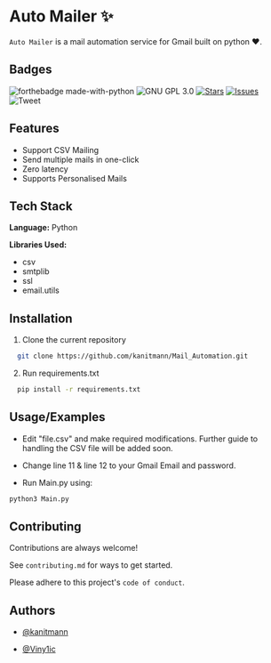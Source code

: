 
# Auto Mailer :sparkles:

`Auto Mailer` is a mail automation service for Gmail built on python :heart:.
## Badges

![forthebadge made-with-python](http://ForTheBadge.com/images/badges/made-with-python.svg) ![GNU GPL 3.0](https://img.shields.io/github/license/kanitmann/Mail_Automation) [![Stars](https://img.shields.io/github/stars/kanitmann/Mail_Automation)](https://github.com/kanitmann/Mail_Automation/stargazers) [![Issues](https://img.shields.io/github/issues/kanitmann/Mail_Automation)](https://github.com/kanitmann/Mail_Automation/issues) ![Tweet](https://img.shields.io/twitter/url?url=https%3A%2F%2Fgithub.com%2Fkanitmann%2FMail_Automation%2F)
## Features

- Support CSV Mailing
- Send multiple mails in one-click
- Zero latency
- Supports Personalised Mails
## Tech Stack

**Language:** Python

**Libraries Used:** 
- csv
- smtplib
- ssl
- email.utils
## Installation 

1. Clone the current repository

```bash 
  git clone https://github.com/kanitmann/Mail_Automation.git
```
2. Run requirements.txt

```bash
  pip install -r requirements.txt
  ```


## Usage/Examples

- Edit "file.csv" and make required modifications. Further guide to handling the CSV file will be added soon.

- Change line 11 & line 12 to your Gmail Email and password.

- Run Main.py using:

```bash 
python3 Main.py
```
## Contributing

Contributions are always welcome!

See `contributing.md` for ways to get started.

Please adhere to this project's `code of conduct`.

  
## Authors

- [@kanitmann](https://www.github.com/kanitmann)

- [@Viny1ic](https://www.github.com/viny1ic)

  
